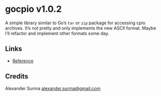 gocpio v1.0.2
=============

A simple library similar to Go’s `tar` or `zip` package for accessing cpio archives.
It’s not pretty and only implements the new ASCII format. Maybe I’ll refactor and implement
other formats some day.

Links
-----

* [Reference](http://people.freebsd.org/~kientzle/libarchive/man/cpio.5.txt)

Credits
-------
Alexander Surma <alexander.surma@gmail.com>
